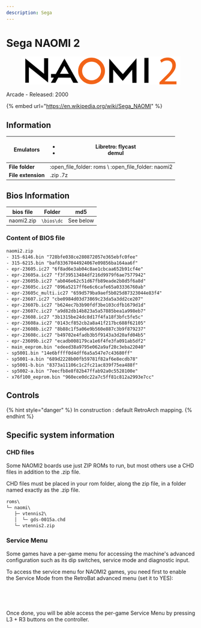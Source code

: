 ```yaml
---
description: Sega
---
```


# Sega NAOMI 2

<figure><img src="https://raw.githubusercontent.com/fabricecaruso/es-theme-carbon/52ff37c9e265587d006945a2ba695b5a962b3a3d/art/logos/naomi2.svg" alt=""><figcaption></figcaption></figure>

Arcade - Released: 2000&#x20;

{% embed url="https://en.wikipedia.org/wiki/Sega_NAOMI" %}

## Information

| **Emulators**      | <ul><li>Libretro: flycast</li><li>demul</li></ul>       |
| ------------------ | ------------------------------------------------------- |
| **File folder**    | :open\_file\_folder: roms \ :open\_file\_folder: naomi2 |
| **File extension** | .zip .7z                                                |

## Bios Information

| bios file  | Folder     | md5       |
| ---------- | ---------- | --------- |
| naomi2.zip | `\bios\dc` | See below |

### Content of BIOS file

```
naomi2.zip
- 315-6146.bin "728bfe038ce280872057e365ebfc0fee"
- 315-6215.bin "baf83367044924067e09856ba164aa6f"
- epr-23605.ic27 "6f8ad6e3ab04c8ae1cbcaa652b91cf4e"
- epr-23605a.ic27 "f3f39513484df216d9979f6ae7577942"
- epr-23605b.ic27 "ab046e62c51d67fb89eade2b8d5f6a8d"
- epr-23605c.ic27 "096a5217ff6e6c6cafe65a03336760ab"
- epr-23605c_multi.ic27 "659d579ba9aef5b025d87323044e83f4"
- epr-23607.ic27 "cbe0984d03d73869c23da5a3dd2ce207"
- epr-23607b.ic27 "b624ec7b3b90fdf3be103cdfb1679d1d"
- epr-23607c.ic27 "a9d82db14b823a5a57885bea1a998eb7"
- epr-23608.ic27 "3b1315be24dc8d17f4fa18f3bfc5fe5c"
- epr-23608a.ic27 "0143cf852cb2a8a41f217bc688f62105"
- epr-23608b.ic27 "8b88c1f5a06e9b560e887c3b9f879237"
- epr-23608c.ic27 "b49702e4fadb3b5f9143a3d20afd04b5"
- epr-23609b.ic27 "ecadb008179ca1e6f4fe3fa091ab5df2"
- main_eeprom.bin "edeed38a9795e062a9af28c3eba22040"
- sp5001.bin "14e6bffff0d4dff6a5a547e7c43680ff"
- sp5001-a.bin "689d2228b00fb59781f82af6e8ecdb78"
- sp5001-b.bin "8373a11106c1c2fc21ac839f75ea488f"
- sp5002-a.bin "7eecfb8e8f82b47ffab92a0c5528100e"
- x76f100_eeprom.bin "960ece0dc22a7c5ff81c812a2993e7cc"
```

## Controls

{% hint style="danger" %}
In construction : default RetroArch mapping.
{% endhint %}

## Specific system information

### CHD files

Some NAOMI2 boards use just ZIP ROMs to run, but most others use a CHD files in addition to the .zip file.

CHD files must be placed in your rom folder, along the zip file, in a folder named exactly as the .zip file.

```
roms\
└─ naomi\
   ├─ vtennis2\
   │  └─ gds-0015a.chd
   └─ vtennis2.zip
```

### Service Menu

Some games have a per-game menu for accessing the machine's advanced configuration such as its dip switches, service mode and diagnostic input.

To access the service menu for NAOMI2 games, you need first to enable the Service Mode from the RetroBat advanced menu (set it to YES):

<figure><img src="https://i.imgur.com/ztsYbF4.png" alt=""><figcaption></figcaption></figure>

<figure><img src="https://i.imgur.com/FcFsHjG.png" alt=""><figcaption></figcaption></figure>

Once done, you will be able access the per-game Service Menu by pressing L3 + R3 buttons on the controller.
